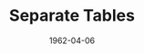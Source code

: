 ---
title: Separate Tables
date: 1962-04-06
closing_date: 1962-04-14
layout: productions
playbill:
Theatre: Theatre Jacksonville
Venue: Little Theatre
cast:
- Mabel: Jean Wilfrid
- Lady Matheson: Jane Johnson
- Mrs. Railton-Bell: Louise Howarth
- Miss Meacham: Agatha Norvell
- Doreen: Peggy Miller
- Mr. Fowler: Art Logan
- Mrs. Shankland/Miss Railton-Bell: Marion Conner
- Miss Cooper: Ellen Black
- Mr. Malcolm/Major Pollock: Roger Pugh
- Mr. Stratton: Jack Brawley
- Miss Tanner/Jean Stratton: Valerie Rye
crew:
- Director: George Ballis
- Set Designer: Ben Jones
- Technical Director: Pete House
- Costume Designer: Frank Ridge
- Lighting Designer: Chase Ambler
- Special Art Work: Robert Krell
- Stage Manager: A. Ira Fink
- Assistant Stage Manager: Marshall Grauer
- Lighting:
  - Bruce Henn
  - Peggy Miller
- Sound:
  - Wenonah Wells
  - Marge Rocca
- Properties:
  - Lee Kutner
  - Edythe Price
  - Ann Brown
  - Jean Charles
  - Evelyn Clark
  - Gladys Dale
  - Margaret Hawkins
  - Doris Hindin
  - Ed Poole
  - Daisy Robinson
  - Roger Smith
  - Lois Taylor
  - Jane Thompson
  - Mary Frances Thornhill
  - Esther Barnes
  - Olive Martin
- Make-Up:
  - Trudi Johnston
  - Mattie Godwin
  - Elmo Lehman
  - Jane Porter
  - Beverly Fink
  - Peggy Gift
- Construction and Painting:
  - Thea Harrell
  - Peggy Miller
  - Bruce Henn
  - Frank Hodgson
  - Gladys Dale
  - Wenonah Wells
  - Chuck Wells
  - Joanne House
  - Pete House
- Others:
  - Jean Wilfrid (Properties)
understudies:
orchestra:
external_links:
---